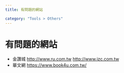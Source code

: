 ```yaml
---
title: 有問題的網站

category: "Tools > Others"
---
```


# 有問題的網站
* 金讚城
    http://www.ru.com.tw
    http://www.jzc.com.tw
* 華文網
    https://www.book4u.com.tw/